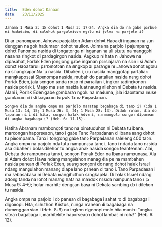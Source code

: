 ```yaml
---
title:  Eden dohot Kanaan
date:   23/11/2025
---
```


`Jahama 1 Musa 2: 15 dohot 1 Musa 3: 17-24. Angka dia do na gabe parbue ni hadadabu, di saluhut pargulmiton ngolu ni jolma na parjolo i?`

Di ari panompaon, Jahowa paojakkon Adam dohot Haoa di inganan na sun denggan na gok hadumaon dohot haulion. Jolma na parjolo i pajumpang dohot Panompa nasida di tongatonga ni inganan na uli situtu na manggohi nasa na ringkot di pardagingon nasida. Angkup ni hata ni Jahowa na dipasahat, Porlak Eden jongjong gabe inganan parsiajaran na sian i si Adam dohot Haoa taruli parbinotoan na singkop di parange ni Jahowa dohot ngolu na sinangkapanNa tu nasida. Dibahen i, uju nasida manggotap partalian mangkaposeai Sipanompa nasida, mubah do partalian nasida nang dohot Porlak Eden, jala songon tanda rotap ni partalian i, ingkon tadingkonon nasida porlak i. Mago ma sian nasida luat naung nilehon ni Debata tu nasida. Alani i, Porlak Eden gabe gombaran ngolu na maduma, jala idaontama muse gombaran ni i di bagasan turpuk Tano Parpadanan.

`Songon dia do angka ompu na parjolo manatap bagabaga di tano i? (ida 1 Musa 13: 14, 15; 1 Musa 26: 3, 24; 1 Musa 28: 13). Didok roham, dia do lapatan ni i di hita, songon halak Advent, na mangolu songon dipanean di angka bagabaga i? (Heb. 6: 11-15).`

Hatiha Abraham mambongoti tano na pinatuduhon ni Debata tu ibana, mardongan haporseaon, tano i gabe Tano Parpadanan di ibana nang dohot tu pinomparna. Tano i tongtong gabe tano Parpadanan saleleng 400 taon. Angka ompu na parjolo nda tutu nampunasa tano i, tano i ndada tano nasida asa dibahen i bolas dilehon tu angka anak nasida songon teanteanan. Alai, Debata do nampunasa tano i, songon Porlak Eden na Ibana nampunasa. Ala si Adam dohot Hawa ndang mangulahon manag dia pe na mambahen nasida panean di Porlak Eden, suang songoni do nang dohot halak Israel ndang mangulahon manang diape laho panean di tano i. Tano Parpadanan i ma sebasabasa ni Debata mangihuthon sangkapNa. Di halak Israel ndang adong tanda na lohot manang hata na mandok nasida nampuna tano i (5 Musa 9: 4-6); holan marhite denggan basa ni Debata sambing do i dilehon tu nasida.

Angka ompu  na parjolo i do panean di bagabaga i sahat ro di bagabaga i digonopi. Hita, siihuthon Kristus, nunga manean di bagabaga na dumenggan sian i (Heb. 8: 6) na ingkon digonopi molo hita maniru “angka sitean bagabaga i, marhitehite haporseaon dohot lambas ni roha!” (Heb. 6: 12).